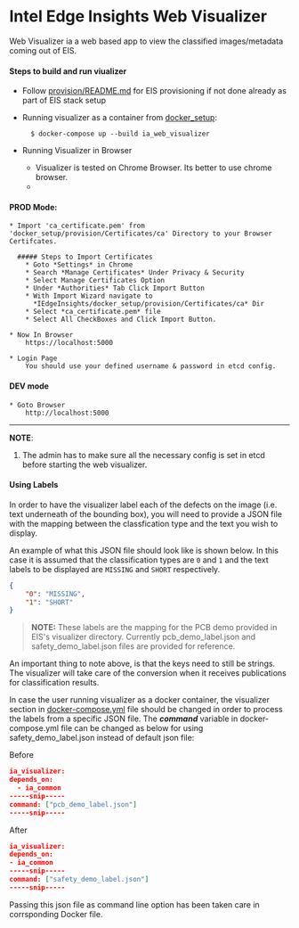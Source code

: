 # Intel Edge Insights Web Visualizer
Web Visualizer ia a web based app to view the classified images/metadata coming out of EIS.


#### Steps to build and run viualizer

* Follow [provision/README.md](../README#provision-eis.md) for EIS provisioning
  if not done already as part of EIS stack setup

* Running visualizer as a container from [docker_setup](../../docker_setup):

  ```
    $ docker-compose up --build ia_web_visualizer
  ```

* Running Visualizer in Browser

  * Visualizer is tested on Chrome Browser. Its better to use chrome browser.
  * 

 #### PROD Mode:
    * Import 'ca_certificate.pem' from 'docker_setup/provision/Certificates/ca' Directory to your Browser Certifcates.

      ##### Steps to Import Certificates
        * Goto *Settings* in Chrome
        * Search *Manage Certificates* Under Privacy & Security
        * Select Manage Certificates Option
        * Under *Authorities* Tab Click Import Button
        * With Import Wizard navigate to 
          *IEdgeInsights/docker_setup/provision/Certificates/ca* Dir
        * Select *ca_certificate.pem* file
        * Select All CheckBoxes and Click Import Button.

    * Now In Browser
        https://localhost:5000

    * Login Page
        You should use your defined username & password in etcd config.

  #### DEV mode

    * Goto Browser
        http://localhost:5000
-----
**NOTE**:
1. The admin has to make sure all the necessary config is set in etcd before starting the web visualizer.

#### Using Labels

  In order to have the visualizer label each of the defects on the image (i.e.
  text underneath of the bounding box), you will need to provide a JSON file with
  the mapping between the classfication type and the text you wish to display.

  An example of what this JSON file should look like is shown below. In this case
  it is assumed that the classification types are `0` and `1` and the text labels
  to be displayed are `MISSING` and `SHORT` respectively.

  ```json
  {
      "0": "MISSING",
      "1": "SHORT"
  }
  ```
  > **NOTE:** These labels are the mapping for the PCB demo provided in EIS's visualizer directory. Currently pcb_demo_label.json and safety_demo_label.json files are provided for reference.

  An important thing to note above, is that the keys need to still be strings.
  The visualizer will take care of the conversion when it receives publications
  for classification results.

  In case the user running visualizer as a docker container, the visualizer section in [docker-compose.yml](../docker_setup/docker-compose.yml) file should be changed in order to process the labels from a specific JSON file. The ***command*** variable in docker-compose.yml file can be changed as below for using safety_demo_label.json instead of default json file:
  

  Before
  ```json
  ia_visualizer:
  depends_on:
    - ia_common
  -----snip-----
  command: ["pcb_demo_label.json"]
  -----snip-----

  ```
  After
  ```json
  ia_visualizer:
  depends_on:
  - ia_common
  -----snip-----
  command: ["safety_demo_label.json"]
  -----snip-----
  ```

Passing this json file as command line option has been taken care in corrsponding Docker file.



